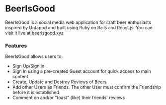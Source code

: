 # BeerIsGood

BeerIsGood is a social media web application for craft beer enthusiasts inspired by Untappd and built using Ruby on Rails and React.js. You can visit it live at [beerisgood.xyz](http://www.beerisgood.xyz)


### Features

BeerIsGood allows users to:
* Sign Up/Sign in
* Sign In using a pre-created Guest account for quick access to main content
* Create, Update and Destroy Reviews of Beers
* Add other Users as Friends. The other User must confirm the Friendship before it is established
* Comment on and/or "toast" (like) their friends' reviews
